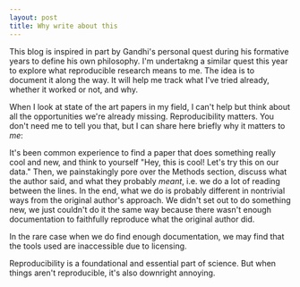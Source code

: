 ```yaml
---
layout: post
title: Why write about this
---
```


This blog is inspired in part by Gandhi's personal quest during his formative years to define his own philosophy. I'm undertakng a similar quest this year to explore what reproducible research means to me. The idea is to document it along the way. It will help me track what I've tried already, whether it worked or not, and why.

When I look at state of the art papers in my field, I can't help but think about all the opportunities we're already missing. Reproducibility matters. You don't need me to tell you that, but I can share here briefly why it matters to *me*:

It's been common experience to find a paper that does something really cool and new, and think to yourself "Hey, this is cool! Let's try this on our data." Then, we painstakingly pore over the Methods section, discuss what the author said, and what they probably _meant_, i.e. we do a lot of reading between the lines. In the end, what we do is probably different in nontrivial ways from the original author's approach. We didn't set out to do something new, we just couldn't do it the same way because there wasn't enough documentation to faithfully reproduce what the original author did. 

In the rare case when we do find enough documentation, we may find that the tools used are inaccessible due to licensing.

Reproducibility is a foundational and essential part of science. But when things aren't reproducible, it's also downright annoying.
